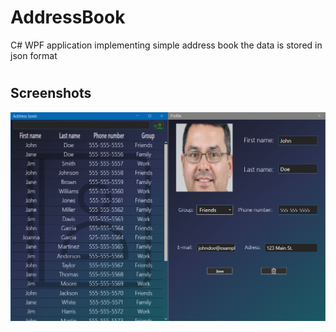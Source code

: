 # AddressBook

C# WPF application implementing simple address book
the data is stored in json format

#

## Screenshots

![Alt text](/AddressBook/Media/Screen.png)

#
